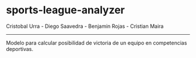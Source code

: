 # sports-league-analyzer

Cristobal Urra - Diego Saavedra - Benjamin Rojas - Cristian Maira <hr>

Modelo para calcular posibilidad de victoria de un equipo en competencias deportivas.